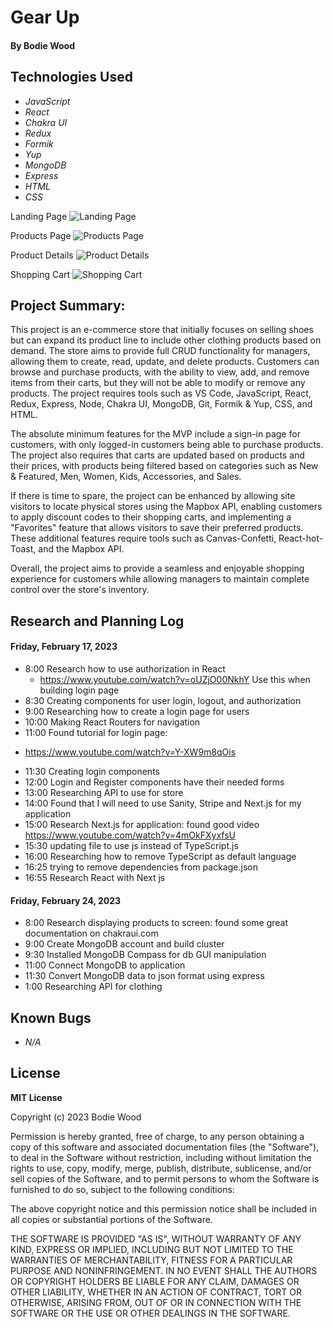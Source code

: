 # Gear Up

#### By Bodie Wood

## Technologies Used

* _JavaScript_
* _React_
* _Chakra UI_
* _Redux_
* _Formik_
* _Yup_
* _MongoDB_
* _Express_
* _HTML_
* _CSS_

Landing Page
![Landing Page](https://github.com/bodwood/Gear-Up/blob/main/client/public/images/Landing-Page.JPG?raw=true)

Products Page
![Products Page](https://github.com/bodwood/Gear-Up/blob/main/client/public/images/Products.JPG?raw=true)

Product Details
![Product Details](https://github.com/bodwood/Gear-Up/blob/main/client/public/images/Product-Page.JPG?raw=true)

Shopping Cart
![Shopping Cart](https://github.com/bodwood/Gear-Up/blob/main/client/public/images/Checkout-Screen.JPG?raw=true)


## Project Summary: 

This project is an e-commerce store that initially focuses on selling shoes but can expand its product line to include other clothing products based on demand. The store aims to provide full CRUD functionality for managers, allowing them to create, read, update, and delete products. Customers can browse and purchase products, with the ability to view, add, and remove items from their carts, but they will not be able to modify or remove any products. The project requires tools such as VS Code, JavaScript, React, Redux, Express, Node, Chakra UI, MongoDB, Git, Formik & Yup, CSS, and HTML.

The absolute minimum features for the MVP include a sign-in page for customers, with only logged-in customers being able to purchase products. The project also requires that carts are updated based on products and their prices, with products being filtered based on categories such as New & Featured, Men, Women, Kids, Accessories, and Sales.

If there is time to spare, the project can be enhanced by allowing site visitors to locate physical stores using the Mapbox API, enabling customers to apply discount codes to their shopping carts, and implementing a "Favorites" feature that allows visitors to save their preferred products. These additional features require tools such as Canvas-Confetti, React-hot-Toast, and the Mapbox API.

Overall, the project aims to provide a seamless and enjoyable shopping experience for customers while allowing managers to maintain complete control over the store's inventory.


## Research and Planning Log
#### Friday, February 17, 2023
* 8:00 Research how to use authorization in React
  - https://www.youtube.com/watch?v=oUZjO00NkhY Use this when building login page
* 8:30 Creating components for user login, logout, and authorization
* 9:00 Researching how to create a login page for users
* 10:00 Making React Routers for navigation
* 11:00 Found tutorial for login page:
 - https://www.youtube.com/watch?v=Y-XW9m8qOis
* 11:30 Creating login components
* 12:00 Login and Register components have their needed forms
* 13:00 Researching API to use for store
* 14:00 Found that I will need to use Sanity, Stripe and Next.js for my application
* 15:00 Research Next.js for application: found good video https://www.youtube.com/watch?v=4mOkFXyxfsU
* 15:30 updating file to use js instead of TypeScript.js
* 16:00 Researching how to remove TypeScript as default language
* 16:25 trying to remove dependencies from package.json
* 16:55 Research React with Next js

#### Friday, February 24, 2023
* 8:00 Research displaying products to screen: found some great documentation on chakraui.com
* 9:00 Create MongoDB account and build cluster
* 9:30 Installed MongoDB Compass for db GUI manipulation
* 11:00 Connect MongoDB to application
* 11:30 Convert MongoDB data to json format using express
* 1:00 Researching API for clothing

## Known Bugs
* _N/A_

## License

**MIT License**

Copyright (c) 2023 Bodie Wood

Permission is hereby granted, free of charge, to any person obtaining a copy of this software and associated documentation files (the "Software"), to deal in the Software without restriction, including without limitation the rights to use, copy, modify, merge, publish, distribute, sublicense, and/or sell copies of the Software, and to permit persons to whom the Software is furnished to do so, subject to the following conditions:

The above copyright notice and this permission notice shall be included in all copies or substantial portions of the Software.

THE SOFTWARE IS PROVIDED "AS IS", WITHOUT WARRANTY OF ANY KIND, EXPRESS OR IMPLIED, INCLUDING BUT NOT LIMITED TO THE WARRANTIES OF MERCHANTABILITY, FITNESS FOR A PARTICULAR PURPOSE AND NONINFRINGEMENT. IN NO EVENT SHALL THE AUTHORS OR COPYRIGHT HOLDERS BE LIABLE FOR ANY CLAIM, DAMAGES OR OTHER LIABILITY, WHETHER IN AN ACTION OF CONTRACT, TORT OR OTHERWISE, ARISING FROM, OUT OF OR IN CONNECTION WITH THE SOFTWARE OR THE USE OR OTHER DEALINGS IN THE SOFTWARE.